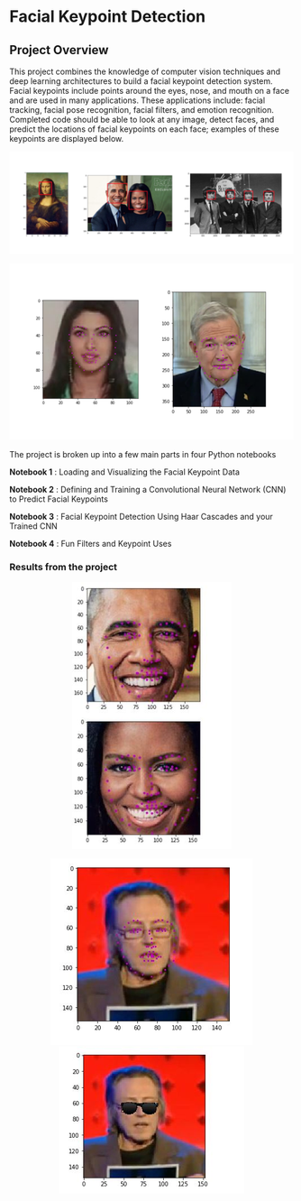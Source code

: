 # Facial Keypoint Detection

## Project Overview

This project combines the knowledge of computer vision techniques and deep learning architectures to build a facial keypoint detection system. Facial keypoints include points around the eyes, nose, and mouth on a face and are used in many applications. These applications include: facial tracking, facial pose recognition, facial filters, and emotion recognition. Completed code should be able to look at any image, detect faces, and predict the locations of facial keypoints on each face; examples of these keypoints are displayed below.

<p align="center">
  <img src="./images/haar_cascade_ex.png"/>
</p>

<p align="center">
  <img src="./images/key_pts_example.png"/>
</p>

The project is broken up into a few main parts in four Python notebooks

__Notebook 1__ : Loading and Visualizing the Facial Keypoint Data

__Notebook 2__ : Defining and Training a Convolutional Neural Network (CNN) to Predict Facial Keypoints

__Notebook 3__ : Facial Keypoint Detection Using Haar Cascades and your Trained CNN

__Notebook 4__ : Fun Filters and Keypoint Uses

### Results from the project

<p align="center">
  <img src="./images/res.JPG"/>
</p>
<p align="center">
  <img src="./images/cat.JPG"/>  <img src="./images/cat2.JPG"/>
</p>
